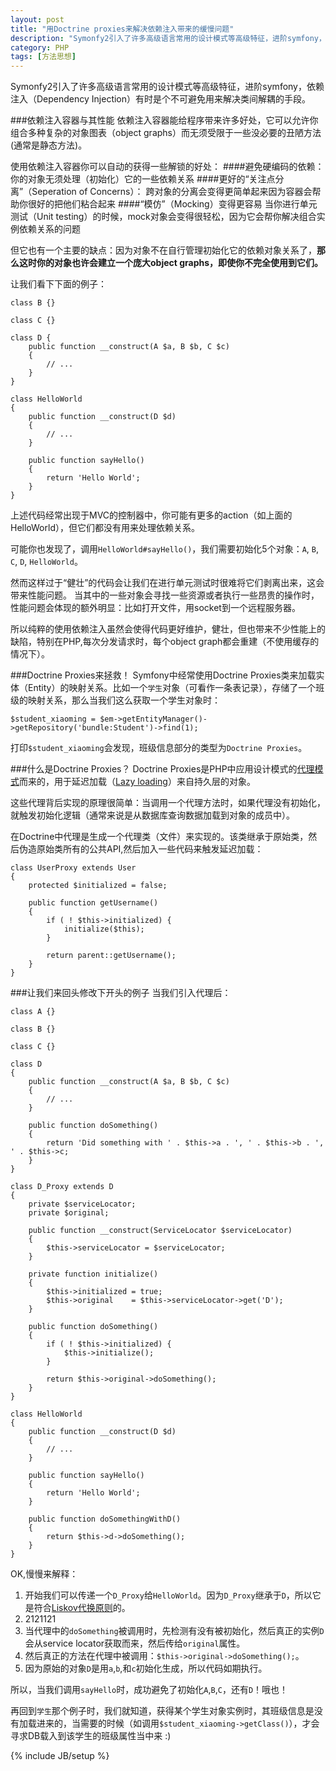 ```yaml
---
layout: post
title: "用Doctrine proxies来解决依赖注入带来的缓慢问题"
description: "Symonfy2引入了许多高级语言常用的设计模式等高级特征，进阶symfony，依赖注入（Dependency Injection）有时是个不可避免用来解决类间解耦的手段。"
category: PHP
tags: [方法思想]
---
```

Symonfy2引入了许多高级语言常用的设计模式等高级特征，进阶symfony，依赖注入（Dependency Injection）有时是个不可避免用来解决类间解耦的手段。

###依赖注入容器与其性能
依赖注入容器能给程序带来许多好处，它可以允许你组合多种复杂的对象图表（object graphs）而无须受限于一些没必要的丑陋方法(通常是静态方法)。

使用依赖注入容器你可以自动的获得一些解锁的好处：
####避免硬编码的依赖：
你的对象无须处理（初始化）它的一些依赖关系
####更好的“关注点分离”（Seperation of Concerns）：
跨对象的分离会变得更简单起来因为容器会帮助你很好的把他们粘合起来
####“模仿”（Mocking）变得更容易
当你进行单元测试（Unit testing）的时候，mock对象会变得很轻松，因为它会帮你解决组合实例依赖关系的问题

但它也有一个主要的缺点：因为对象不在自行管理初始化它的依赖对象关系了，**那么这时你的对象也许会建立一个庞大object graphs，即使你不完全使用到它们。**

让我们看下下面的例子：

	class B {}
	 
	class C {}
	 
	class D {
	    public function __construct(A $a, B $b, C $c)
	    {
	        // ...
	    }
	}
	 
	class HelloWorld
	{
	    public function __construct(D $d)
	    {
	        // ...
	    }
	 
	    public function sayHello()
	    {
	        return 'Hello World';
	    }
	}

上述代码经常出现于MVC的控制器中，你可能有更多的action（如上面的HelloWorld），但它们都没有用来处理依赖关系。

可能你也发现了，调用`HelloWorld#sayHello()`，我们需要初始化5个对象：`A`, `B`, `C`, `D`, `HelloWorld`。

然而这样过于“健壮”的代码会让我们在进行单元测试时很难将它们剥离出来，这会带来性能问题。
当其中的一些对象会寻找一些资源或者执行一些昂贵的操作时，性能问题会体现的额外明显：比如打开文件，用socket到一个远程服务器。

所以纯粹的使用依赖注入虽然会使得代码更好维护，健壮，但也带来不少性能上的缺陷，特别在PHP,每次分发请求时，每个object graph都会重建（不使用缓存的情况下）。

###Doctrine Proxies来拯救！
Symfony中经常使用Doctrine Proxies类来加载实体（Entity）的映射关系。比如一个`学生`对象（可看作一条表记录），存储了一个班级的映射关系，那么当我们这么获取一个学生对象时：

	$student_xiaoming = $em->getEntityManager()->getRepository('bundle:Student')->find(1);

打印`$student_xiaoming`会发现，班级信息部分的类型为`Doctrine Proxies`。

###什么是Doctrine Proxies？
Doctrine Proxies是PHP中应用设计模式的[代理模式](http://zh.wikipedia.org/wiki/代理模式)而来的，用于延迟加载（[Lazy loading](http://www.martinfowler.com/eaaCatalog/lazyLoad.html)）来自持久层的对象。

这些代理背后实现的原理很简单：当调用一个代理方法时，如果代理没有初始化，就触发初始化逻辑（通常来说是从数据库查询数据加载到对象的成员中）。

在Doctrine中代理是生成一个代理类（文件）来实现的。该类继承于原始类，然后伪造原始类所有的公共API,然后加入一些代码来触发延迟加载：

	class UserProxy extends User
	{
	    protected $initialized = false;
	 
	    public function getUsername()
	    {
	        if ( ! $this->initialized) {
	            initialize($this);
	        }
	 
	        return parent::getUsername();
	    }
	}

###让我们来回头修改下开头的例子
当我们引入代理后：

	class A {}
	 
	class B {}
	 
	class C {}
	 
	class D
	{
	    public function __construct(A $a, B $b, C $c)
	    {
	        // ...
	    }
	 
	    public function doSomething()
	    {
	        return 'Did something with ' . $this->a . ', ' . $this->b . ', ' . $this->c;
	    }
	}
	 
	class D_Proxy extends D
	{
	    private $serviceLocator;
	    private $original;
	 
	    public function __construct(ServiceLocator $serviceLocator)
	    {
	        $this->serviceLocator = $serviceLocator;
	    }
	 
	    private function initialize()
	    {
	        $this->initialized = true;
	        $this->original    = $this->serviceLocator->get('D');
	    }
	 
	    public function doSomething()
	    {
	        if ( ! $this->initialized) {
	            $this->initialize();
	        }
	 
	        return $this->original->doSomething();
	    }
	}
	 
	class HelloWorld
	{
	    public function __construct(D $d)
	    {
	        // ...
	    }
	 
	    public function sayHello()
	    {
	        return 'Hello World';
	    }
	 
	    public function doSomethingWithD()
	    {
	        return $this->d->doSomething();
	    }
	}

OK,慢慢来解释：


1. 开始我们可以传递一个`D_Proxy`给`HelloWorld`。因为`D_Proxy`继承于`D`，所以它是符合[Liskov代换原则](http://zh.wikipedia.org/wiki/Liskov代換原則)的。
2. 2121121
3. 当代理中的`doSomething`被调用时，先检测有没有被初始化，然后真正的实例`D`会从service locator获取而来，然后传给`original`属性。
4. 然后真正的方法在代理中被调用：`$this->original->doSomething();`。
5. 因为原始的对象`D`是用`a`,`b`,和`c`初始化生成，所以代码如期执行。


所以，当我们调用`sayHello`时，成功避免了初始化`A`,`B`,`C`，还有`D`！哦也！

再回到`学生`那个例子时，我们就知道，获得某个学生对象实例时，其班级信息是没有加载进来的，当需要的时候（如调用`$student_xiaoming->getClass()`），才会寻求DB载入到该学生的班级属性当中来 :)

{% include JB/setup %}
